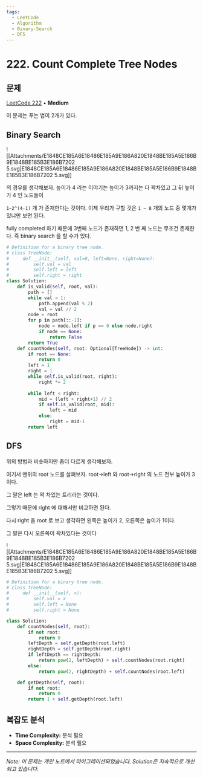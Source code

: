 ```yaml
---
tags:
  - LeetCode
  - Algorithm
  - Binary-Search
  - DFS
---
```


# 222. Count Complete Tree Nodes

## 문제

[LeetCode 222](https://leetcode.com/problems/count-complete-tree-nodes/) • **Medium**

이 문제는 푸는 법이 2개가 있다.

## Binary Search

  

![[Attachments/E1848CE185A6E18486E185A9E186A820E1848BE185A5E186B9E1848BE185B3E186B7202 5.svg|E1848CE185A6E18486E185A9E186A820E1848BE185A5E186B9E1848BE185B3E186B7202 5.svg]]

의 경우를 생각해보자. 높이가 4 라는 이야기는 높이가 3까지는 다 꽉차있고 그 뒤 높이가 4 인 노드들이

`1~2^(4-1)` 개 가 존재한다는 것이다. 이제 우리가 구할 것은 `1 ~ 8` 개의 노드 중 몇개가 있냐만 보면 된다.

fully completed 하기 때문에 3번째 노드가 존재하면 1, 2 번 째 노드는 무조건 존재한다. 즉 binary search 을 할 수가 있다.

  

```python
# Definition for a binary tree node.
# class TreeNode:
#     def __init__(self, val=0, left=None, right=None):
#         self.val = val
#         self.left = left
#         self.right = right
class Solution:
    def is_valid(self, root, val):
        path = []
        while val > 1:
            path.append(val % 2)
            val = val // 2
        node = root
        for p in path[::-1]:
            node = node.left if p == 0 else node.right
            if node == None:
                return False
        return True
    def countNodes(self, root: Optional[TreeNode]) -> int:
        if root == None:
            return 0
        left = 1
        right = 1
        while self.is_valid(root, right):
            right *= 2
        
        while left < right:
            mid = (left + right+1) // 2
            if self.is_valid(root, mid):
                left = mid
            else:
                right = mid-1
        return left
```

  

  

## DFS

위의 방법과 비슷하지만 좀더 다르게 생각해보자.

여기서 맨위의 root 노드를 살펴보자. root→left 와 root→right 의 노드 전부 높이가 3이다.

그 말은 left 는 꽉 차있는 트리라는 것이다.

그렇기 때문에 right 에 대해서만 비교하면 된다.

다시 right 을 root 로 보고 생각하면 왼쪽은 높이가 2, 오른쪽은 높이가 1이다.

그 말은 다시 오른쪽이 꽉차있다는 것이다

  

![[Attachments/E1848CE185A6E18486E185A9E186A820E1848BE185A5E186B9E1848BE185B3E186B7202 5.svg|E1848CE185A6E18486E185A9E186A820E1848BE185A5E186B9E1848BE185B3E186B7202 5.svg]]

  

```python
# Definition for a binary tree node.
# class TreeNode:
#     def __init__(self, x):
#         self.val = x
#         self.left = None
#         self.right = None

class Solution:
    def countNodes(self, root):
        if not root:
            return 0
        leftDepth = self.getDepth(root.left)
        rightDepth = self.getDepth(root.right)
        if leftDepth == rightDepth:
            return pow(2, leftDepth) + self.countNodes(root.right)
        else:
            return pow(2, rightDepth) + self.countNodes(root.left)

    def getDepth(self, root):
        if not root:
            return 0
        return 1 + self.getDepth(root.left)
```

## 복잡도 분석

- **Time Complexity:** 분석 필요
- **Space Complexity:** 분석 필요


---

*Note: 이 문제는 개인 노트에서 마이그레이션되었습니다. Solution은 지속적으로 개선되고 있습니다.*
